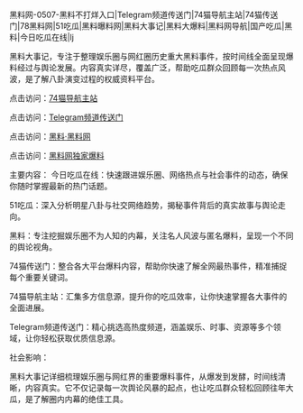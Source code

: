  #
黑料网-0507-黑料不打烊入口|Telegram频道传送门|74猫导航主站|74猫传送门|78黑料网|51吃瓜|黑料曝料网|黑料大事记|黑料大爆料|黑料网导航|国产吃瓜|黑料|今日吃瓜在线|lj

黑料大事记，专注于整理娱乐圈与网红圈历史重大黑料事件，按时间线全面呈现爆料经过与舆论发展。内容真实详尽，覆盖广泛，帮助吃瓜群众回顾每一次热点风波，是了解八卦演变过程的权威资料平台。


点击访问：<a href="https://74mao.com/">74猫导航主站</a>

点击访问：<a href="https://74mao.com/">Telegram频道传送门</a>

点击访问：<a href="https://haef.pages.dev/">黑料·黑料网</a>

点击访问：<a href="https://qfwfg.pages.dev/">黑料网独家爆料</a>

主要内容：
 今日吃瓜在线：快速跟进娱乐圈、网络热点与社会事件的动态，确保你随时掌握最新的热门话题。

51吃瓜：深入分析明星八卦与社交网络趋势，揭秘事件背后的真实故事与舆论走向。

黑料：专注挖掘娱乐圈不为人知的内幕，关注名人风波与匿名爆料，呈现一个不同的舆论视角。

74猫传送门：整合各大平台爆料内容，帮助你快速了解全网最热事件，精准捕捉每个重要关键词。

74猫导航主站：汇集多方信息源，提升你的吃瓜效率，让你快速掌握各大事件的全面进展。

Telegram频道传送门：精心挑选高热度频道，涵盖娱乐、时事、资源等多个领域，让你轻松获取优质信息源。


社会影响：

黑料大事记详细梳理娱乐圈与网红界的重要爆料事件，从爆发到发酵，时间线清晰，内容真实。它不仅记录每一次舆论风暴的起点，也让吃瓜群众轻松回顾往年大瓜，是了解圈内内幕的绝佳工具。

<span style="display:none;">[Canonical link](）</span>

